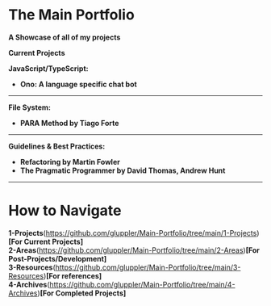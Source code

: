 # The Main Portfolio
**A Showcase of all of my projects**

**Current Projects**

**JavaScript/TypeScript:**

- **Ono: A language specific chat bot**

---

**File System:**

- **PARA Method by Tiago Forte**

---

**Guidelines & Best Practices:**

 - **Refactoring by Martin Fowler**
 - **The Pragmatic Programmer by David Thomas, Andrew Hunt**

---

# **How to Navigate**

**1-Projects**(https://github.com/gluppler/Main-Portfolio/tree/main/1-Projects)**[For Current Projects]** <br>
**2-Areas**(https://github.com/gluppler/Main-Portfolio/tree/main/2-Areas)**[For Post-Projects/Development]** <br>
**3-Resources**(https://github.com/gluppler/Main-Portfolio/tree/main/3-Resources)**[For references]** <br>
**4-Archives**(https://github.com/gluppler/Main-Portfolio/tree/main/4-Archives)**[For Completed Projects]** <br>




